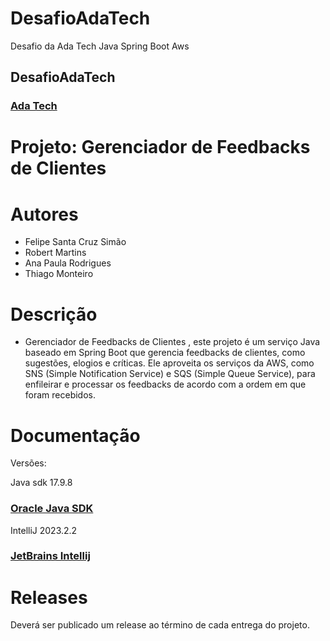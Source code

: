 # DesafioAdaTech
Desafio da Ada Tech Java Spring Boot Aws

<h2>DesafioAdaTech</h2>
<h3><a href= "https://ada.tech/">Ada Tech</a></h3>

# Projeto: Gerenciador de Feedbacks de Clientes

# Autores

* Felipe Santa Cruz Simão
* Robert Martins
* Ana Paula Rodrigues
* Thiago Monteiro

# Descrição

* Gerenciador de Feedbacks de Clientes , este projeto é um serviço Java baseado em Spring Boot que gerencia feedbacks de clientes, como sugestões, elogios e críticas. Ele aproveita os serviços da AWS, como SNS (Simple Notification Service) e SQS (Simple Queue Service), para enfileirar e processar os feedbacks de acordo com a ordem em que foram recebidos.

# Documentação

Versões:
<p>Java sdk 17.9.8 <h3><a href= "https://www.oracle.com/java/technologies/javase/jdk17-archive-downloads.html">Oracle Java SDK</a></h3></p>
<p>IntelliJ 2023.2.2 <h3><a href= "[https://www.jetbrains.com/pt-br/idea/download/?section=windows]">JetBrains Intellij</a></h3></p>


# Releases

Deverá ser publicado um release ao término de cada entrega do projeto.

